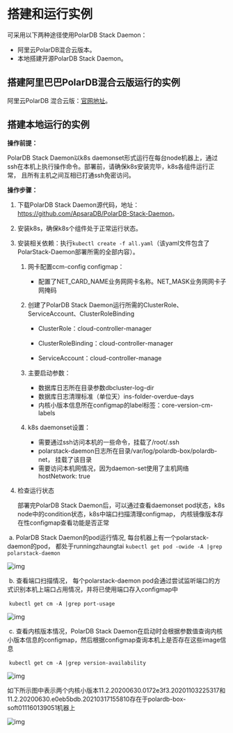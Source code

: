 # 搭建和运行实例

可采用以下两种途径使用PolarDB Stack Daemon：

- 阿里云PolarDB混合云版本。
- 本地搭建开源PolarDB Stack Daemon。

## 搭建阿里巴巴PolarDB混合云版运行的实例

阿里云PolarDB 混合云版：[官网地址](https://www.alibabacloud.com/zh/product/polarbox)。

## 搭建本地运行的实例

**操作前提：**

PolarDB Stack Daemon以k8s daemonset形式运行在每台node机器上，通过ssh在本机上执行操作命令。部署前，请确保k8s安装完毕，k8s各组件运行正常， 且所有主机之间互相已打通ssh免密访问。

**操作步骤：**

1. 下载PolarDB Stack Daemon源代码，地址： <https://github.com/ApsaraDB/PolarDB-Stack-Daemon>。
2. 安装k8s，确保k8s个组件处于正常运行状态。
3. 安装相关依赖：执行`kubectl create -f all.yaml`（该yaml文件包含了PolarStack-Daemon部署所需的全部内容）。
    1. 网卡配置ccm-config configmap：

        - 配置了NET_CARD_NAME业务网网卡名称。NET_MASK业务网网卡子网掩码

    2. 创建了PolarDB Stack Daemon运行所需的ClusterRole、ServiceAccount、ClusterRoleBinding

        - ClusterRole：cloud-controller-manager

        - ClusterRoleBinding：cloud-controller-manager
        - ServiceAccount：cloud-controller-manage

    3. 主要启动参数：
        - 数据库日志所在目录参数dbcluster-log-dir
        - 数据库日志清理标准（单位天）ins-folder-overdue-days
        - 内核小版本信息所在configmap的label标签：core-version-cm-labels

    4. k8s daemonset设置：
        - 需要通过ssh访问本机的一些命令，挂载了/root/.ssh
        - polarstack-daemon日志所在目录/var/log/polardb-box/polardb-net， 挂载了该目录
        - 需要访问本机网情况，因为daemon-set使用了主机网络hostNetwork: true

1. 检查运行状态

    部署完PolarDB Stack Daemon后，可以通过查看daemonset pod状态，k8s node中的condition状态，k8s中端口扫描清理configmap， 内核镜像版本存在性configmap查看功能是否正常

​        a. PolarDB Stack Daemon的pod运行情况, 每台机器上有一个polarstack-daemon的pod， 都处于runningzhaungtai
​        ```kubectl get pod -owide -A |grep polarstack-daemon```

![img](https://intranetproxy.alipay.com/skylark/lark/0/2021/png/288373/1632647922395-52bb9f96-9f03-444b-9e43-5b63d60c6782.png)

​        b. 查看端口扫描情况， 每个polarstack-daemon pod会通过尝试监听端口的方式识别本机上端口占用情况，并将已使用端口存入configmap中

​        ```kubectl get cm -A |grep port-usage```

![img](https://intranetproxy.alipay.com/skylark/lark/0/2021/png/288373/1632648185711-686a7a48-9fc6-4814-beab-57ab2032e359.png)

​        c. 查看内核版本情况，PolarDB Stack Daemon在启动时会根据参数值查询内核小版本信息的configmap，然后根据configmap查询本机上是否存在这些image信息

​        ```kubectl get cm -A |grep version-availability```

![img](https://intranetproxy.alipay.com/skylark/lark/0/2021/png/288373/1632648411948-c7a5a08b-d385-42fb-a984-50f2fa038aef.png)

​        如下所示图中表示两个内核小版本11.2.20200630.0172e3f3.20201103225317和11.2.20200630.e0eb5bdb.20210317155810存在于polardb-box-soft011160139051机器上

![img](https://intranetproxy.alipay.com/skylark/lark/0/2021/png/288373/1632648640395-7c4e5fb8-ff89-4cfe-b46c-b0be6fb6cac4.png)

